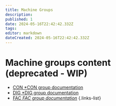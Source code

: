```yaml
---
title: Machine Groups
description: 
published: 1
date: 2024-05-16T22:42:42.332Z
tags: 
editor: markdown
dateCreated: 2024-05-16T22:42:42.332Z
---
```


# Machine groups content (deprecated - WIP)

- [CON *CON group documentation](/Machine/Groups/CON.md)
- [DIG *DIG group documentation](/Machine/Groups/DIG.md)
- [FAC *FAC group documentation*](/Machine/Groups/FAC/fac_page)
{.links-list}